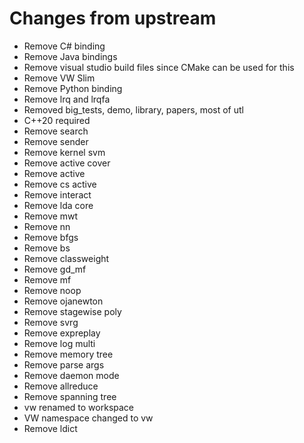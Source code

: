 # Changes from upstream

- Remove C# binding
- Remove Java bindings
- Remove visual studio build files since CMake can be used for this
- Remove VW Slim
- Remove Python binding
- Remove lrq and lrqfa
- Removed big_tests, demo, library, papers, most of utl
- C++20 required
- Remove search
- Remove sender
- Remove kernel svm
- Remove active cover
- Remove active
- Remove cs active
- Remove interact
- Remove lda core
- Remove mwt
- Remove nn
- Remove bfgs
- Remove bs
- Remove classweight
- Remove gd_mf
- Remove mf
- Remove noop
- Remove ojanewton
- Remove stagewise poly
- Remove svrg
- Remove expreplay
- Remove log multi
- Remove memory tree
- Remove parse args
- Remove daemon mode
- Remove allreduce
- Remove spanning tree
- vw renamed to workspace
- VW namespace changed to vw
- Remove ldict